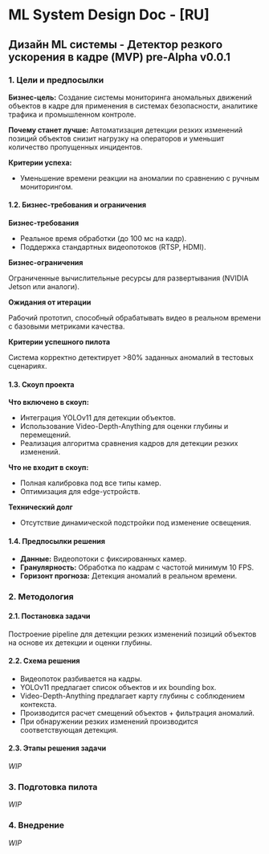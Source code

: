 # ML System Design Doc - [RU]
## Дизайн ML системы - Детектор резкого ускорения в кадре (MVP) pre-Alpha v0.0.1

### 1. Цели и предпосылки 

**Бизнес-цель:** Создание системы мониторинга аномальных движений объектов в кадре для применения в системах безопасности, аналитике трафика и промышленном контроле.

**Почему станет лучше:** Автоматизация детекции резких изменений позиций объектов снизит нагрузку на операторов и уменьшит количество пропущенных инцидентов.

**Критерии успеха:**

* Уменьшение времени реакции на аномалии по сравнению с ручным мониторингом.

#### 1.2. Бизнес-требования и ограничения  

**Бизнес-требования**

* Реальное время обработки (до 100 мс на кадр).
* Поддержка стандартных видеопотоков (RTSP, HDMI).

**Бизнес-ограничения**

Ограниченные вычислительные ресурсы для развертывания (NVIDIA Jetson или аналоги).

**Ожидания от итерации**

Рабочий прототип, способный обрабатывать видео в реальном времени с базовыми метриками качества.

**Критерии успешного пилота**

Система корректно детектирует >80% заданных аномалий в тестовых сценариях.

#### 1.3. Скоуп проекта

**Что включено в скоуп:**

* Интеграция YOLOv11 для детекции объектов.
* Использование Video-Depth-Anything для оценки глубины и перемещений.
* Реализация алгоритма сравнения кадров для детекции резких изменений.

**Что не входит в скоуп:**

* Полная калибровка под все типы камер.
* Оптимизация для edge-устройств.

**Технический долг**

* Отсутствие динамической подстройки под изменение освещения.

#### 1.4. Предпосылки решения  

* **Данные:** Видеопотоки с фиксированных камер.
* **Гранулярность:** Обработка по кадрам с частотой минимум 10 FPS.
* **Горизонт прогноза:** Детекция аномалий в реальном времени.

### 2. Методология   

#### 2.1. Постановка задачи

Построение pipeline для детекции резких изменений позиций объектов на основе их детекции и оценки глубины.

#### 2.2. Схема решения  

* Видеопоток разбивается на кадры.
* YOLOv11 предлагает список объектов и их bounding box.
* Video-Depth-Anything предлагает карту глубины с соблюдением контекста.
* Производится расчет смещений объектов + фильтрация аномалий.
* При обнаружении резких изменений производится соответствующая детекция.

#### 2.3. Этапы решения задачи  

*WIP*
  
### 3. Подготовка пилота  
  
*WIP*

### 4. Внедрение 

*WIP*